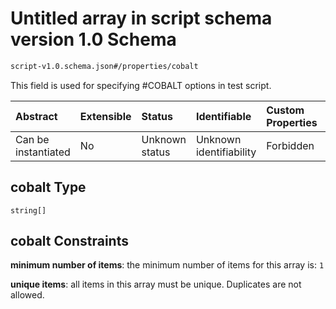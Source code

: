 # Untitled array in script schema version 1.0 Schema

```txt
script-v1.0.schema.json#/properties/cobalt
```

This field is used for specifying #COBALT options in test script.

| Abstract            | Extensible | Status         | Identifiable            | Custom Properties | Additional Properties | Access Restrictions | Defined In                                                                        |
| :------------------ | :--------- | :------------- | :---------------------- | :---------------- | :-------------------- | :------------------ | :-------------------------------------------------------------------------------- |
| Can be instantiated | No         | Unknown status | Unknown identifiability | Forbidden         | Allowed               | none                | [script-v1.0.schema.json*](../out/script-v1.0.schema.json "open original schema") |

## cobalt Type

`string[]`

## cobalt Constraints

**minimum number of items**: the minimum number of items for this array is: `1`

**unique items**: all items in this array must be unique. Duplicates are not allowed.
